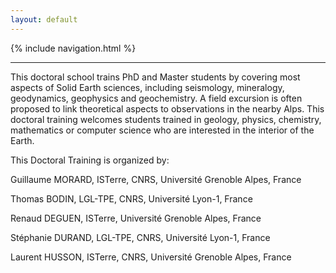 ```yaml
---
layout: default
---
```


{% include navigation.html %}

---

This doctoral school trains PhD and Master students by covering most aspects of Solid Earth sciences, including seismology, mineralogy, geodynamics, geophysics and geochemistry. A field excursion is often proposed to link theoretical aspects to observations in the nearby Alps. This doctoral training welcomes students trained in geology, physics, chemistry, mathematics or computer science who are interested in the interior of the Earth.

This Doctoral Training is organized by:

Guillaume MORARD, ISTerre, CNRS, Université Grenoble Alpes, France

Thomas BODIN, LGL-TPE, CNRS, Université Lyon-1, France

Renaud DEGUEN, ISTerre, Université Grenoble Alpes, France

Stéphanie DURAND, LGL-TPE, CNRS, Université Lyon-1, France

Laurent HUSSON, ISTerre, CNRS, Université Grenoble Alpes, France
